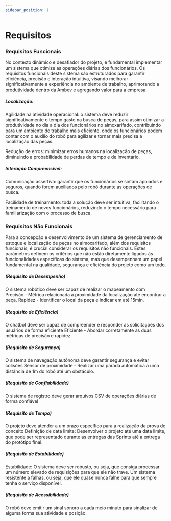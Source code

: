 ```yaml
---
sidebar_position: 1
---
```


# Requisitos 

### Requisitos Funcionais 
 
No contexto dinâmico e desafiador do projeto, é fundamental implementar um sistema que otimize as operações diárias dos funcionários. Os requisitos funcionais deste sistema são estruturados para garantir eficiência, precisão e interação intuitiva, visando melhorar significativamente a experiência no ambiente de trabalho, aprimorando a produtividade dentro da Ambev e agregando valor para a empresa.

##### Localização: 


Agilidade na atividade operacional: o sistema deve reduzir significativamente o tempo gasto na busca de peças, para assim otimizar a produtividade no dia a dia dos funcionários no almoxarifado, contribuindo para um ambiente de trabalho mais eficiente, onde os funcionários podem contar com o auxílio do robô para agilizar e tornar mais precisa a localização das peças.


Redução de erros: minimizar erros humanos na localização de peças, diminuindo a probabilidade de perdas de tempo e de inventário.


##### Interação Compreensível:


Comunicação assertiva: garantir que os funcionários se sintam apoiados e seguros, quando forem auxiliados pelo robô durante as operações de busca.


Facilidade de treinamento: toda a solução deve ser  intuitiva, facilitando o treinamento de novos funcionários, reduzindo o tempo necessário para familiarização com o processo de busca.



### Requisitos Não Funcionais 

Para a concepção e desenvolvimento de um sistema de gerenciamento de estoque e localização de peças no almoxarifado, além dos requisitos funcionais, é crucial considerar os requisitos não funcionais. Estes parâmetros definem os critérios que não estão diretamente ligados às funcionalidades específicas do sistema, mas que desempenham um papel fundamental na qualidade, segurança e eficiência do projeto como um todo. 

##### (Requisito de Desempenho) 
O sistema robótico deve ser capaz de realizar o mapeamento com  
Precisão - Métrica relacionada à proximidade da localização até encontrar a peça.
Rapidez - Identificar o local da peça e indicar em até 15min. 

##### (Requisito de Eficiência) 
O chatbot deve ser capaz de compreender e responder às solicitações dos usuários de forma eficiente
Eficiente - Abordar corretamente as duas métricas de precisão e rapidez.


##### (Requisito de Segurança)
O sistema de navegação autônoma deve garantir segurança e evitar colisões
Sensor de proximidade - Realizar uma parada automática a uma distância de 1m do robô até um obstáculo.

##### (Requisito de Confiabilidade) 
O sistema de registro deve gerar arquivos CSV de operações diárias de forma confiável

##### (Requisito de Tempo) 
O projeto deve atender a um prazo específico para a realização da prova de conceito
Definição de data limite: Desenvolver o projeto até uma data limite, que pode ser representado durante as entregas das Sprints até a entrega do protótipo final.

##### (Requisito de Estabilidade) 
Estabilidade:
O sistema deve ser robusto, ou seja, que consiga processar um número elevado de requisições para que ele não trave.
Um sistema resistente a falhas, ou seja, que ele quase nunca falhe para que sempre tenha o serviço disponível.


##### (Requisito de Acessibilidade) 
O robô deve emitir um sinal sonoro a cada meio minuto para sinalizar de alguma forma sua atividade e posição.

